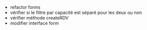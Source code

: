- refactor forms
- vérifier si le filtre par capacité est séparé pour les deux ou non
- vérifier méthode createRDV
- modifier interface form